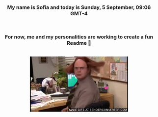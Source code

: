 


<div align="center">
<h3 >My name is Sofia and today is Sunday, 5 September, 09:06 GMT-4</h3><br>
<h3 >For now, me and my personalities are working to create a fun Readme 👋
</h3><br>
<img src='img/dwight.gif' alt='working...'/>
</div>
